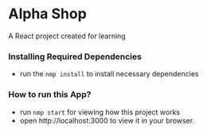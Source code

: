 # Alpha Shop
A React project created for learning 


### Installing Required Dependencies
- run the `nmp install` to install necessary dependencies

### How to run this App?
- run `nmp start` for viewing how this project works
- open http://localhost:3000 to view it in your browser.

